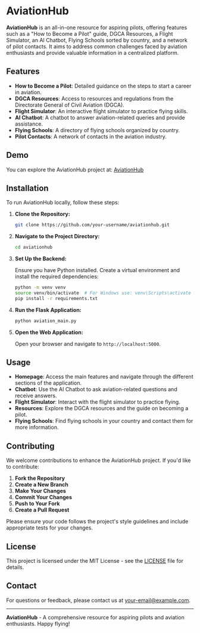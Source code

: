 # AviationHub

**AviationHub** is an all-in-one resource for aspiring pilots, offering features such as a "How to Become a Pilot" guide, DGCA Resources, a Flight Simulator, an AI Chatbot, Flying Schools sorted by country, and a network of pilot contacts. It aims to address common challenges faced by aviation enthusiasts and provide valuable information in a centralized platform.

## Features

- **How to Become a Pilot**: Detailed guidance on the steps to start a career in aviation.
- **DGCA Resources**: Access to resources and regulations from the Directorate General of Civil Aviation (DGCA).
- **Flight Simulator**: An interactive flight simulator to practice flying skills.
- **AI Chatbot**: A chatbot to answer aviation-related queries and provide assistance.
- **Flying Schools**: A directory of flying schools organized by country.
- **Pilot Contacts**: A network of contacts in the aviation industry.

## Demo

You can explore the AviationHub project at: [AviationHub](https://aviationhub.svig.in/)

## Installation

To run AviationHub locally, follow these steps:

1. **Clone the Repository:**

    ```bash
    git clone https://github.com/your-username/aviationhub.git
    ```

2. **Navigate to the Project Directory:**

    ```bash
    cd aviationhub
    ```

3. **Set Up the Backend:**

    Ensure you have Python installed. Create a virtual environment and install the required dependencies:

    ```bash
    python -m venv venv
    source venv/bin/activate  # For Windows use: venv\Scripts\activate
    pip install -r requirements.txt
    ```

4. **Run the Flask Application:**

    ```bash
    python aviation_main.py
    ```

5. **Open the Web Application:**

    Open your browser and navigate to `http://localhost:5000`.

## Usage

- **Homepage**: Access the main features and navigate through the different sections of the application.
- **Chatbot**: Use the AI Chatbot to ask aviation-related questions and receive answers.
- **Flight Simulator**: Interact with the flight simulator to practice flying.
- **Resources**: Explore the DGCA resources and the guide on becoming a pilot.
- **Flying Schools**: Find flying schools in your country and contact them for more information.

## Contributing

We welcome contributions to enhance the AviationHub project. If you'd like to contribute:

1. **Fork the Repository**
2. **Create a New Branch**
3. **Make Your Changes**
4. **Commit Your Changes**
5. **Push to Your Fork**
6. **Create a Pull Request**

Please ensure your code follows the project's style guidelines and include appropriate tests for your changes.

## License

This project is licensed under the MIT License - see the [LICENSE](LICENSE) file for details.

## Contact

For questions or feedback, please contact us at [your-email@example.com](mailto:your-email@example.com).

---

**AviationHub** - A comprehensive resource for aspiring pilots and aviation enthusiasts. Happy flying!
